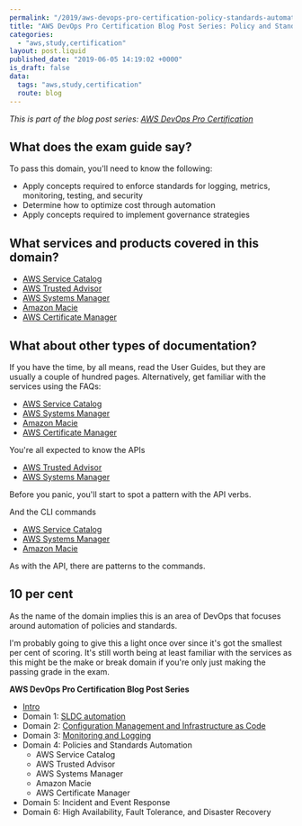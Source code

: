 ```yaml
---
permalink: "/2019/aws-devops-pro-certification-policy-standards-automation"
title: "AWS DevOps Pro Certification Blog Post Series: Policy and Standards Automation"
categories:
  - "aws,study,certification"
layout: post.liquid
published_date: "2019-06-05 14:19:02 +0000"
is_draft: false
data:
  tags: "aws,study,certification"
  route: blog
---
```


_This is part of the blog post series: [AWS DevOps Pro Certification](/2019/aws-devops-pro-certification-intro/)_

## What does the exam guide say?

To pass this domain, you'll need to know the following:

- Apply concepts required to enforce standards for logging, metrics, monitoring, testing, and security
- Determine how to optimize cost through automation
- Apply concepts required to implement governance strategies

## What services and products covered in this domain?

- [AWS Service Catalog](https://aws.amazon.com/servicecatalog/)
- [AWS Trusted Advisor](https://aws.amazon.com/premiumsupport/technology/trusted-advisor/)
- [AWS Systems Manager](https://aws.amazon.com/systems-manager/)
- [Amazon Macie](https://aws.amazon.com/macie/)
- [AWS Certificate Manager](https://aws.amazon.com/certificate-manager/)

## What about other types of documentation?

If you have the time, by all means, read the User Guides, but they are usually a couple of hundred pages. Alternatively, get familiar with the services using the FAQs:

- [AWS Service Catalog](https://aws.amazon.com/servicecatalog/faqs/?nc=sn&loc=6)
- [AWS Systems Manager](https://aws.amazon.com/systems-manager/faq/)
- [Amazon Macie](https://aws.amazon.com/macie/faq/)
- [AWS Certificate Manager](https://aws.amazon.com/certificate-manager/faqs/)

You're all expected to know the APIs

- [AWS Trusted Advisor](https://docs.aws.amazon.com/awssupport/latest/user/trustedadvisor.html?nc2=type_a)
- [AWS Systems Manager](http://docs.aws.amazon.com/systems-manager/latest/APIReference/Welcome.html)

Before you panic, you'll start to spot a pattern with the API verbs.

And the CLI commands

- [AWS Service Catalog](https://docs.aws.amazon.com/cli/latest/reference/servicecatalog/index.html)
- [AWS Systems Manager](https://docs.aws.amazon.com/cli/latest/reference/ssm/index.html)
- [Amazon Macie](https://docs.aws.amazon.com/cli/latest/reference/macie/index.html)

As with the API, there are patterns to the commands.

## 10 per cent

As the name of the domain implies this is an area of DevOps that focuses around automation of policies and standards.

I'm probably going to give this a light once over since it's got the smallest per cent of scoring. It's still worth being at least familiar with the services as this might be the make or break domain if you're only just making the passing grade in the exam.

**AWS DevOps Pro Certification Blog Post Series**

- [Intro](/2019/aws-devops-pro-certification-intro/)
- Domain 1: [SLDC automation](/2019/aws-devops-pro-certification-sdlc-intro/)
- Domain 2: [Configuration Management and Infrastructure as Code](/2019/aws-devops-pro-certification-configuration-management-and-infrastructure-as-code-intro/)
- Domain 3: [Monitoring and Logging](/2019/aws-devops-pro-certification-monitoring-and-logging/)
- Domain 4: Policies and Standards Automation
  - AWS Service Catalog
  - AWS Trusted Advisor
  - AWS Systems Manager
  - Amazon Macie
  - AWS Certificate Manager
- Domain 5: Incident and Event Response
- Domain 6: High Availability, Fault Tolerance, and Disaster Recovery